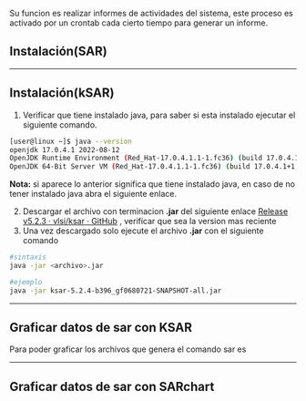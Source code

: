 Su funcion es realizar informes de actividades del sistema, este proceso es activado por un crontab cada cierto tiempo para generar un informe.

## Instalación(SAR)

---

## Instalación(kSAR)

1. Verificar que tiene instalado java, para saber si esta instalado ejecutar el siguiente comando.

```bash
[user@linux ~]$ java --version
openjdk 17.0.4.1 2022-08-12
OpenJDK Runtime Environment (Red_Hat-17.0.4.1.1-1.fc36) (build 17.0.4.1+1)
OpenJDK 64-Bit Server VM (Red_Hat-17.0.4.1.1-1.fc36) (build 17.0.4.1+1, mixed mode, sharing)
```

**Nota:** si aparece lo anterior significa que tiene instalado java, en caso de no tener instalado java abra el siguiente enlace.

2. Descargar el archivo con terminacion **.jar** del siguiente enlace [Release v5.2.3 · vlsi/ksar · GitHub](https://github.com/vlsi/ksar/releases/tag/v5.2.3) , verificar que sea la version mas reciente
3. Una vez descargado solo ejecute el archivo **.jar** con el siguiente comando

```bash
#sintaxis
java -jar <archivo>.jar 

#ejemplo
java -jar ksar-5.2.4-b396_gf0680721-SNAPSHOT-all.jar 
```

---

## Graficar datos de sar con KSAR

Para poder graficar los archivos que genera el comando sar es 

---

## Graficar datos de sar con SARchart
